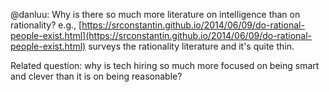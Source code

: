 @danluu: Why is there so much more literature on intelligence than on rationality? e.g., [https://srconstantin.github.io/2014/06/09/do-rational-people-exist.html](https://srconstantin.github.io/2014/06/09/do-rational-people-exist.html) surveys the rationality literature and it's quite thin.


Related question: why is tech hiring so much more focused on being smart and clever than it is on being reasonable?